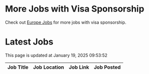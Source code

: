 # More Jobs with Visa Sponsorship

Check out [Europe Jobs](https://github.com/sureshparimi/europejobs#latest-jobs) for more jobs with visa sponsorship.

# Latest Jobs

This page is updated at January 19, 2025 09:53:52

| Job Title | Job Location | Job Link | Job Posted |
| --- | --- | --- | --- |

